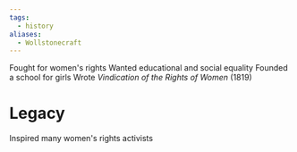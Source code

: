 ```yaml
---
tags:
  - history
aliases:
  - Wollstonecraft
---
```

Fought for women's rights
Wanted educational and social equality
Founded a school for girls
Wrote *Vindication of the Rights of Women* (1819)
# Legacy
Inspired many women's rights activists